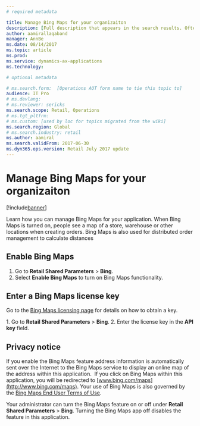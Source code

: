 ```yaml
---
# required metadata

title: Manage Bing Maps for your organizaiton
description: [Full description that appears in the search results. Often the first paragraph of your topic.]
author: aamirallaqaband 
manager: AnnBe
ms.date: 08/14/2017
ms.topic: article
ms.prod: 
ms.service: dynamics-ax-applications
ms.technology: 

# optional metadata

# ms.search.form:  [Operations AOT form name to tie this topic to]
audience: IT Pro
# ms.devlang: 
# ms.reviewer: sericks
ms.search.scope: Retail, Operations 
# ms.tgt_pltfrm: 
# ms.custom: [used by loc for topics migrated from the wiki]
ms.search.region: Global 
# ms.search.industry: retail
ms.author: aamiral
ms.search.validFrom: 2017-06-30 
ms.dyn365.ops.version: Retail July 2017 update 
---
```


# Manage Bing Maps for your organizaiton

[!include[banner](../includes/banner.md)]

Learn how you can manage Bing Maps for your application. When Bing Maps is turned on, people see a map of a store, warehouse or other locations when creating orders. Bing Maps is also used for distributed order management to calculate distances 

## Enable Bing Maps

1. Go to **Retail Shared Parameters** > **Bing**.
2. Select **Enable Bing Maps** to turn on Bing Maps functionality.

## Enter a Bing Maps license key

Go to the [Bing Maps licensing page](http://go.microsoft.com/fwlink/p/?LinkID=390116) for details on how to
obtain a key.

1. Go to **Retail Shared Parameters** > **Bing**.
2. Enter the license key in the **API key** field.

## Privacy notice

If you enable the Bing Maps feature address information is automatically sent over the Internet to the Bing Maps service to display an online map of the address within this application.  If you click on Bing Maps within this application, you will be redirected to [www.bing.com/maps](http://www.bing.com/maps). Your use of Bing Maps is also governed by the [Bing Maps End User Terms of Use](http://go.microsoft.com/?linkid=9710837).  
  
Your administrator can turn the Bing Maps feature on or off under **Retail Shared Parameters** > **Bing**. Turning the Bing Maps app off disables the feature in this application.
